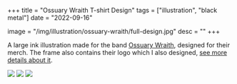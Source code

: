 +++
title = "Ossuary Wraith T-shirt Design"
tags = ["illustration", "black metal"]
date = "2022-09-16"

image = "/img/illustration/ossuary-wraith/full-design.jpg"
desc = ""
+++

A large ink illustration made for the band [Ossuary Wraith](https://www.facebook.com/OssuaryWraith/), designed for their merch. The frame also contains their logo which I also designed, [see more details about it](/works/lettering/ossuary-wraith/).

![](/img/illustration/ossuary-wraith/full-design.jpg)
![](/img/illustration/ossuary-wraith/center.jpg)
![](/img/illustration/ossuary-wraith/frame.jpg)

